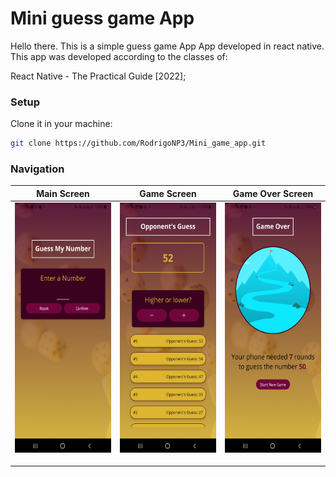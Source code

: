 # Mini guess game App

Hello there.
This is a simple guess game App App developed in react native.
This app was developed according to the classes of:

React Native - The Practical Guide [2022];

### Setup

Clone it in your machine:
```bash
git clone https://github.com/RodrigoNP3/Mini_game_app.git
```

### Navigation


<table>
<thead>
<tr>
<th align="center">Main Screen</th>
<th align="center">Game Screen</th>
<th align="center">Game Over Screen</th>

</tr>
</thead>
<tbody>
<tr>
  
<td align="center">
  <a target="_blank" rel="" href="images/main_screen.jpg">
        <img src="images/main_screen.jpg" alt="Css Logo" with="200" height="400"/>

  </a></td>
  
<td align="center">
  <a target="_blank" rel="" href="images/game_screen.jpg">
        <img src="images/game_screen.jpg" alt="Css Logo" with="200" height="400"/>

  </a></td>
  
 <td align="center">
  <a target="_blank" rel="" href="images/game_over_screen.jpg">
        <img src="images/game_over_screen.jpg" alt="Css Logo" with="200" height="400"/>

  </a></td>

  
